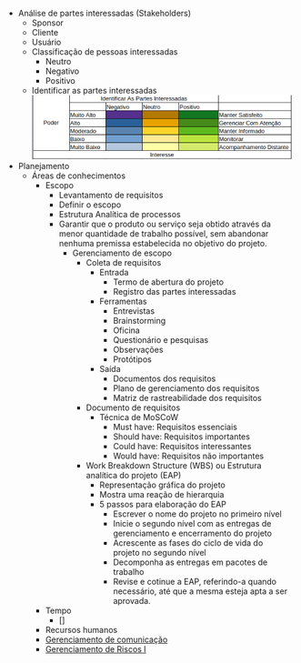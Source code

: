 
- Análise de partes interessadas (Stakeholders)
    - Sponsor
    - Cliente
    - Usuário
  - Classificação de pessoas interessadas
    - Neutro
    - Negativo
    - Positivo
  - Identificar as partes interessadas
    ![Quadro para identificar pessoas interessadas](./imgs/identificar-pessoas-interessadas.png)
- Planejamento
  - Áreas de conhecimentos
    - Escopo
      - Levantamento de requisitos
      - Definir o escopo
      - Estrutura Analítica de processos
      - Garantir que o produto ou serviço seja obtido através da menor quantidade de trabalho possível, sem abandonar nenhuma premissa estabelecida no objetivo do projeto.
        - Gerenciamento de escopo
          - Coleta de requisitos
            - Entrada
              - Termo de abertura do projeto
              - Registro das partes interessadas
            - Ferramentas
              - Entrevistas
              - Brainstorming
              - Oficina
              - Questionário e pesquisas
              - Observações
              - Protótipos
            - Saída
              - Documentos dos requisitos
              - Plano de gerenciamento dos requisitos
              - Matriz de rastreabilidade dos requisitos
          - Documento de requisitos
            - Técnica de MoSCoW
              - Must have: Requisitos essenciais
              - Should have: Requisitos importantes
              - Could have: Requisitos interessantes
              - Would have: Requisitos não importantes
          - Work Breakdown Structure (WBS) ou Estrutura analítica do projeto (EAP)
            - Representação gráfica do projeto
            - Mostra uma reação de hierarquia
            - 5 passos para elaboração do EAP
              - Escrever o nome do projeto no primeiro nível
              - Inicie o segundo nível com as entregas de gerenciamento e encerramento do projeto
              - Acrescente as fases do ciclo de vida do projeto no segundo nível
              - Decomponha as entregas em pacotes de trabalho
              - Revise e cotinue a EAP, referindo-a quando necessário, até que a mesma esteja apta a ser aprovada.
    - Tempo
      - []
    - Recursos humanos
    - [Gerenciamento de comunicação](https://unisuamgrad.grupoa.education/plataforma/course/3684828/content/50624429)
    - [Gerenciamento de Riscos I](https://unisuamgrad.grupoa.education/plataforma/course/3684828/content/50624430)

